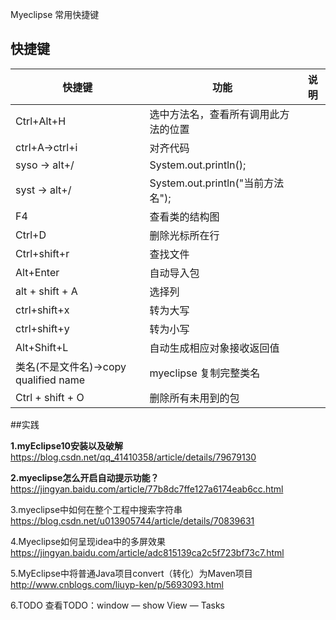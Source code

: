 Myeclipse 常用快捷键

## 快捷键

| 快捷键                           | 功能                           | 说明   |
| ----------------------------- | ---------------------------- | ---- |
| Ctrl+Alt+H                    | 选中方法名，查看所有调用此方法的位置           |      |
| ctrl+A->ctrl+i                | 对齐代码                         |      |
| syso -> alt+/                 | System.out.println();        |      |
| syst -> alt+/                 | System.out.println("当前方法名"); |      |
| F4                            | 查看类的结构图                      |      |
| Ctrl+D                        | 删除光标所在行                      |      |
| Ctrl+shift+r                  | 查找文件                         |      |
| Alt+Enter                     | 自动导入包                        |      |
| alt + shift + A               | 选择列                          |      |
| ctrl+shift+x                  | 转为大写                         |      |
| ctrl+shift+y                  | 转为小写                         |      |
| Alt+Shift+L                   | 自动生成相应对象接收返回值                |      |
| 类名(不是文件名)→copy qualified name | myeclipse 复制完整类名             |      |
| Ctrl + shift + O              | 删除所有未用到的包                    |      |







##实践

**1.myEclipse10安装以及破解**
https://blog.csdn.net/qq_41410358/article/details/79679130

**2.myeclipse怎么开启自动提示功能？**
https://jingyan.baidu.com/article/77b8dc7ffe127a6174eab6cc.html

3.myeclipse中如何在整个工程中搜索字符串
https://blog.csdn.net/u013905744/article/details/70839631

4.Myeclipse如何呈现idea中的多屏效果
https://jingyan.baidu.com/article/adc815139ca2c5f723bf73c7.html

5.MyEclipse中将普通Java项目convert（转化）为Maven项目
http://www.cnblogs.com/liuyp-ken/p/5693093.html

6.TODO
查看TODO：window — show View — Tasks
